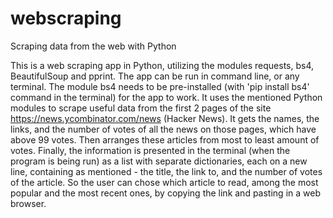 # webscraping
Scraping data from the web with Python

This is a web scraping app in Python, utilizing the modules requests, bs4, BeautifulSoup and pprint. The app can be run in command line, or any terminal. The module bs4 needs to be pre-installed (with 'pip install bs4' command in the terminal) for the app to work. It uses the mentioned Python modules to scrape useful data from the first 2 pages of the site https://news.ycombinator.com/news (Hacker News). It gets the names, the links, and the number of votes of all the news on those pages, which have above 99 votes. Then arranges these articles from most to least amount of votes. Finally, the information is presented in the terminal (when the program is being run) as a list with separate dictionaries, each on a new line, containing as mentioned - the title, the link to, and the number of votes of the article. So the user can chose which article to read, among the most popular and the most recent ones, by copying the link and pasting in a web browser. 
